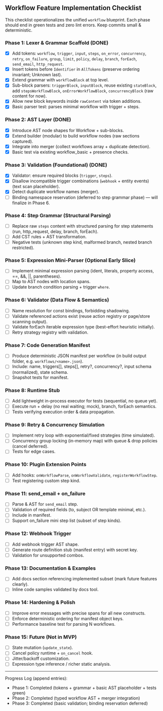 ## Workflow Feature Implementation Checklist

This checklist operationalizes the unified `workflow` blueprint. Each phase should end in green tests and zero lint errors. Keep commits small & deterministic.

### Phase 1: Lexer & Grammar Scaffold (DONE)
- [x] Add tokens: `workflow`, `trigger`, `input`, `steps`, `on_error`, `concurrency`, `retry`, `on_failure`, `group`, `limit`, `policy`, `delay`, `branch`, `forEach`, `send_email`, `http_request`.
- [x] Insert tokens before `Identifier` in `AllTokens` (preserve ordering invariant; Unknown last).
- [x] Extend grammar with `workflowBlock` at top level.
- [x] Sub-block parsers: `triggerBlock`, `inputBlock`, reuse existing `stateBlock`, add `stepsWorkflowBlock`, `onErrorWorkflowBlock`, `concurrencyBlock` (raw content for now).
- [x] Allow new block keywords inside `rawContent` via token additions.
- [x] Basic parser test: parses minimal workflow with trigger + steps.

### Phase 2: AST Layer (DONE)
- [x] Introduce AST node shapes for Workflow + sub-blocks.
- [x] Extend builder (modular) to build workflow nodes (raw sections captured).
- [x] Integrate into merger (collect workflows array + duplicate detection).
- [x] Basic test via existing workflow_basic + presence checks.

### Phase 3: Validation (Foundational) (DONE)
- [x] Validator: ensure required blocks (`trigger`, `steps`).
- [x] Disallow incompatible trigger combinations (`webhook` + entity events) (text scan placeholder).
- [x] Detect duplicate workflow names (merger).
- [ ] Binding namespace reservation (deferred to step grammar phase) — will finalize in Phase 6.

### Phase 4: Step Grammar (Structural Parsing)
- [ ] Replace raw `steps` content with structured parsing for step statements (run, http_request, delay, branch, forEach).
- [ ] Add CST rules + AST transformation.
- [ ] Negative tests (unknown step kind, malformed branch, nested branch restricted).

### Phase 5: Expression Mini-Parser (Optional Early Slice)
- [ ] Implement minimal expression parsing (ident, literals, property access, ==, &&, ||, parentheses).
- [ ] Map to AST nodes with location spans.
- [ ] Update branch condition parsing + trigger `where`.

### Phase 6: Validator (Data Flow & Semantics)
- [ ] Name resolution for const bindings, forbidding shadowing.
- [ ] Validate referenced actions exist (reuse action registry or page/store scanning output).
- [ ] Validate forEach iterable expression type (best-effort heuristic initially).
- [ ] Retry strategy registry with validation.

### Phase 7: Code Generation Manifest
- [ ] Produce deterministic JSON manifest per workflow (in build output folder, e.g. `workflows/<name>.json`).
- [ ] Include: name, triggers[], steps[], retry?, concurrency?, input schema (normalized), state schema.
- [ ] Snapshot tests for manifest.

### Phase 8: Runtime Stub
- [ ] Add lightweight in-process executor for tests (sequential, no queue yet).
- [ ] Execute run + delay (no real waiting; mock), branch, forEach semantics.
- [ ] Tests verifying execution order & data propagation.

### Phase 9: Retry & Concurrency Simulation
- [ ] Implement retry loop with exponential/fixed strategies (time simulated).
- [ ] Concurrency group locking (in-memory map) with queue & drop policies (cancel deferred).
- [ ] Tests for edge cases.

### Phase 10: Plugin Extension Points
- [ ] Add hooks: `onWorkflowParse`, `onWorkflowValidate`, `registerWorkflowStep`.
- [ ] Test registering custom step kind.

### Phase 11: send_email + on_failure
- [ ] Parse & AST for `send_email` step.
- [ ] Validation of required fields (to, subject OR template minimal, etc.).
- [ ] Include in manifest.
- [ ] Support on_failure mini step list (subset of step kinds).

### Phase 12: Webhook Trigger
- [ ] Add webhook trigger AST shape.
- [ ] Generate route definition stub (manifest entry) with secret key.
- [ ] Validation for unsupported combos.

### Phase 13: Documentation & Examples
- [ ] Add docs section referencing implemented subset (mark future features clearly).
- [ ] Inline code samples validated by docs tool.

### Phase 14: Hardening & Polish
- [ ] Improve error messages with precise spans for all new constructs.
- [ ] Enforce deterministic ordering for manifest object keys.
- [ ] Performance baseline test for parsing N workflows.

### Phase 15: Future (Not in MVP)
- [ ] State mutation (`update_state`).
- [ ] Cancel policy runtime + `on_cancel` hook.
- [ ] Jitter/backoff customization.
- [ ] Expression type inference / richer static analysis.

---
Progress Log (append entries):
- Phase 1: Completed (tokens + grammar + basic AST placeholder + tests green)
- Phase 2: Completed (typed workflow AST + merger integration)
- Phase 3: Completed (basic validation; binding reservation deferred)

